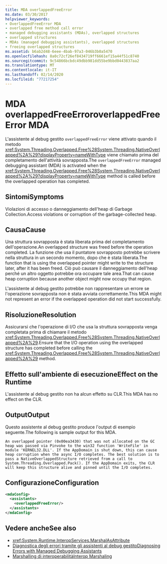 ```yaml
---
title: MDA overlappedFreeError
ms.date: 03/30/2017
helpviewer_keywords:
- OverlappedFreeError MDA
- overlapped free method call error
- managed debugging assistants (MDAs), overlapped structures
- overlapped structures
- MDAs (managed debugging assistants), overlapped structures
- freeing overlapped structures
ms.assetid: b6ab2d48-6eee-4bab-97a3-046b3b0a5470
ms.openlocfilehash: 8a0c72cf26ef8434719ff6661ef15a44f51c8740
ms.sourcegitcommit: 9c54866bcbdc49dbb981dd55be9bbd0443837aa2
ms.translationtype: MT
ms.contentlocale: it-IT
ms.lasthandoff: 02/14/2020
ms.locfileid: "77217254"
---
```

# <a name="overlappedfreeerror-mda"></a><span data-ttu-id="9e7a2-102">MDA overlappedFreeError</span><span class="sxs-lookup"><span data-stu-id="9e7a2-102">overlappedFreeError MDA</span></span>
<span data-ttu-id="9e7a2-103">L'assistente al debug gestito `overlappedFreeError` viene attivato quando il metodo <xref:System.Threading.Overlapped.Free%28System.Threading.NativeOverlapped%2A%29?displayProperty=nameWithType> viene chiamato prima del completamento dell'attività sovrapposta.</span><span class="sxs-lookup"><span data-stu-id="9e7a2-103">The `overlappedFreeError` managed debugging assistant (MDA) is activated when the <xref:System.Threading.Overlapped.Free%28System.Threading.NativeOverlapped%2A%29?displayProperty=nameWithType> method is called before the overlapped operation has completed.</span></span>  
  
## <a name="symptoms"></a><span data-ttu-id="9e7a2-104">Sintomi</span><span class="sxs-lookup"><span data-stu-id="9e7a2-104">Symptoms</span></span>  
 <span data-ttu-id="9e7a2-105">Violazioni di accesso o danneggiamento dell'heap di Garbage Collection.</span><span class="sxs-lookup"><span data-stu-id="9e7a2-105">Access violations or corruption of the garbage-collected heap.</span></span>  
  
## <a name="cause"></a><span data-ttu-id="9e7a2-106">Causa</span><span class="sxs-lookup"><span data-stu-id="9e7a2-106">Cause</span></span>  
 <span data-ttu-id="9e7a2-107">Una struttura sovrapposta è stata liberata prima del completamento dell'operazione.</span><span class="sxs-lookup"><span data-stu-id="9e7a2-107">An overlapped structure was freed before the operation completed.</span></span> <span data-ttu-id="9e7a2-108">La funzione che usa il puntatore sovrapposto potrebbe scrivere nella struttura in un secondo momento, dopo che è stata liberata.</span><span class="sxs-lookup"><span data-stu-id="9e7a2-108">The function that is using the overlapped pointer might write to the structure later, after it has been freed.</span></span> <span data-ttu-id="9e7a2-109">Ciò può causare il danneggiamento dell'heap perché un altro oggetto potrebbe ora occupare tale area.</span><span class="sxs-lookup"><span data-stu-id="9e7a2-109">That can cause heap corruption because another object might now occupy that region.</span></span>  
  
 <span data-ttu-id="9e7a2-110">L'assistente al debug gestito potrebbe non rappresentare un errore se l'operazione sovrapposta non è stata avviata correttamente.</span><span class="sxs-lookup"><span data-stu-id="9e7a2-110">This MDA might not represent an error if the overlapped operation did not start successfully.</span></span>  
  
## <a name="resolution"></a><span data-ttu-id="9e7a2-111">Risoluzione</span><span class="sxs-lookup"><span data-stu-id="9e7a2-111">Resolution</span></span>  
 <span data-ttu-id="9e7a2-112">Assicurarsi che l'operazione di I/O che usa la struttura sovrapposta venga completata prima di chiamare il metodo <xref:System.Threading.Overlapped.Free%28System.Threading.NativeOverlapped%2A%29>.</span><span class="sxs-lookup"><span data-stu-id="9e7a2-112">Ensure that the I/O operation using the overlapped structure has completed before calling the <xref:System.Threading.Overlapped.Free%28System.Threading.NativeOverlapped%2A%29> method.</span></span>  
  
## <a name="effect-on-the-runtime"></a><span data-ttu-id="9e7a2-113">Effetto sull'ambiente di esecuzione</span><span class="sxs-lookup"><span data-stu-id="9e7a2-113">Effect on the Runtime</span></span>  
 <span data-ttu-id="9e7a2-114">L'assistente al debug gestito non ha alcun effetto su CLR.</span><span class="sxs-lookup"><span data-stu-id="9e7a2-114">This MDA has no effect on the CLR.</span></span>  
  
## <a name="output"></a><span data-ttu-id="9e7a2-115">Output</span><span class="sxs-lookup"><span data-stu-id="9e7a2-115">Output</span></span>  
 <span data-ttu-id="9e7a2-116">Questo assistente al debug gestito produce l'output di esempio seguente.</span><span class="sxs-lookup"><span data-stu-id="9e7a2-116">The following is sample output for this MDA.</span></span>  
  
 `An overlapped pointer (0x00ea3430) that was not allocated on the GC heap was passed via Pinvoke to the win32 function 'WriteFile' in module 'KERNEL32.DLL'. If the AppDomain is shut down, this can cause heap corruption when the async I/O completes. The best solution is to pass a NativeOverlappedStructure retrieved from a call to System.Threading.Overlapped.Pack(). If the AppDomain exits, the CLR will keep this structure alive and pinned until the I/O completes.`  
  
## <a name="configuration"></a><span data-ttu-id="9e7a2-117">Configurazione</span><span class="sxs-lookup"><span data-stu-id="9e7a2-117">Configuration</span></span>  
  
```xml  
<mdaConfig>  
  <assistants>  
    <overlappedFreeError/>  
  </assistants>  
</mdaConfig>  
```  
  
## <a name="see-also"></a><span data-ttu-id="9e7a2-118">Vedere anche</span><span class="sxs-lookup"><span data-stu-id="9e7a2-118">See also</span></span>

- <xref:System.Runtime.InteropServices.MarshalAsAttribute>
- [<span data-ttu-id="9e7a2-119">Diagnostica degli errori tramite gli assistenti al debug gestito</span><span class="sxs-lookup"><span data-stu-id="9e7a2-119">Diagnosing Errors with Managed Debugging Assistants</span></span>](diagnosing-errors-with-managed-debugging-assistants.md)
- [<span data-ttu-id="9e7a2-120">Marshalling di interoperabilità</span><span class="sxs-lookup"><span data-stu-id="9e7a2-120">Interop Marshaling</span></span>](../interop/interop-marshaling.md)
